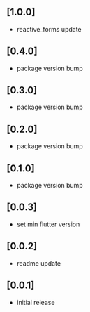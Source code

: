 ## [1.0.0]
* reactive_forms update

## [0.4.0]
* package version bump

## [0.3.0]
* package version bump

## [0.2.0]
* package version bump

## [0.1.0]
* package version bump

## [0.0.3]
* set min flutter version
 
## [0.0.2]
* readme update
 
## [0.0.1]
* initial release